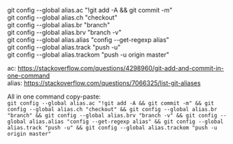 git config --global alias.ac "!git add -A && git commit -m"<br>
git config --global alias.ch "checkout"<br>
git config --global alias.br "branch"<br>
git config --global alias.brv "branch -v"<br>
git config --global alias.alias "config --get-regexp alias"<br>
git config --global alias.track "push -u"<br>
git config --global alias.trackom "push -u origin master"<br>

ac: https://stackoverflow.com/questions/4298960/git-add-and-commit-in-one-command <br>
alias: https://stackoverflow.com/questions/7066325/list-git-aliases

All in one command copy-paste: <br>
```git config --global alias.ac "!git add -A && git commit -m" && git config --global alias.ch "checkout" && git config --global alias.br "branch" && git config --global alias.brv "branch -v" && git config --global alias.alias "config --get-regexp alias" && git config --global alias.track "push -u" && git config --global alias.trackom "push -u origin master"```